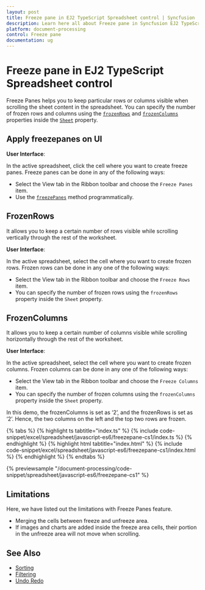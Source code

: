 ```yaml
---
layout: post
title: Freeze pane in EJ2 TypeScript Spreadsheet control | Syncfusion
description: Learn here all about Freeze pane in Syncfusion EJ2 TypeScript Spreadsheet control of Syncfusion Essential JS 2 and more.
platform: document-processing
control: Freeze pane 
documentation: ug
---
```


# Freeze pane in EJ2 TypeScript Spreadsheet control

Freeze Panes helps you to keep particular rows or columns visible when scrolling the sheet content in the spreadsheet. You can specify the number of frozen rows and columns using the [`frozenRows`](https://ej2.syncfusion.com/documentation/api/spreadsheet/#frozenrows) and [`frozenColumns`](https://ej2.syncfusion.com/documentation/api/spreadsheet/#frozencolumns) properties inside the [`Sheet`](https://helpej2.syncfusion.com/documentation/api/spreadsheet/#sheets) property.

## Apply freezepanes on UI

**User Interface**:

In the active spreadsheet, click the cell where you want to create freeze panes. Freeze panes can be done in any of the following ways:

* Select the View tab in the Ribbon toolbar and choose the `Freeze Panes` item.
* Use the [`freezePanes`](https://ej2.syncfusion.com/documentation/api/spreadsheet/#freezepanes) method programmatically.

## FrozenRows

It allows you to keep a certain number of rows visible while scrolling vertically through the rest of the worksheet.

**User Interface**:

In the active spreadsheet, select the cell where you want to create frozen rows. Frozen rows can be done in any one of the following ways:

* Select the View tab in the Ribbon toolbar and choose the `Freeze Rows` item.
* You can specify the number of frozen rows using the `frozenRows` property inside the `Sheet` property.

## FrozenColumns

It allows you to keep a certain number of columns visible while scrolling horizontally through the rest of the worksheet.

**User Interface**:

In the active spreadsheet, select the cell where you want to create frozen columns. Frozen columns can be done in any one of the following ways:

* Select the View tab in the Ribbon toolbar and choose the `Freeze Columns` item.
* You can specify the number of frozen columns using the `frozenColumns` property inside the `Sheet` property.

In this demo, the frozenColumns is set as ‘2’, and the frozenRows is set as ‘2’. Hence, the two columns on the left and the top two rows are frozen.

 {% tabs %}
{% highlight ts tabtitle="index.ts" %}
{% include code-snippet/excel/spreadsheet/javascript-es6/freezepane-cs1/index.ts %}
{% endhighlight %}
{% highlight html tabtitle="index.html" %}
{% include code-snippet/excel/spreadsheet/javascript-es6/freezepane-cs1/index.html %}
{% endhighlight %}
{% endtabs %}
        
{% previewsample "/document-processing/code-snippet/spreadsheet/javascript-es6/freezepane-cs1" %}

## Limitations

Here, we have listed out the limitations with Freeze Panes feature.

* Merging the cells between freeze and unfreeze area.
* If images and charts are added inside the freeze area cells, their portion in the unfreeze area will not move when scrolling.

## See Also

* [Sorting](./sort)
* [Filtering](./filter)
* [Undo Redo](./undo-redo)